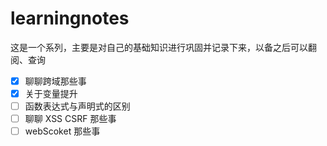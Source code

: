 <!--
 * @Description: Read Me
 * @Author: wangyi
 * @Date: 2019-08-31 15:49:59
 * @LastEditTime: 2019-09-08 20:34:15
 * @LastEditors: Please set LastEditors
 -->

# learningnotes

这是一个系列，主要是对自己的基础知识进行巩固并记录下来，以备之后可以翻阅、查询

- [x] 聊聊跨域那些事
- [x] 关于变量提升
- [ ] 函数表达式与声明式的区别
- [ ] 聊聊 XSS CSRF 那些事
- [ ] webScoket 那些事
